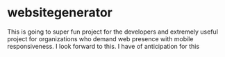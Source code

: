 websitegenerator
================

This is going to super fun project for the developers and extremely useful project for organizations who demand web presence with mobile responsiveness. I look forward to this. I have of anticipation for this
